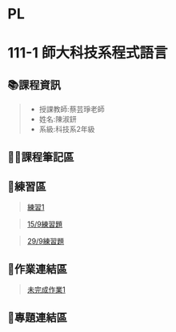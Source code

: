 # PL
# 111-1 師大科技系程式語言
## 📚課程資訊
> * 授課教師:蔡芸琤老師
> * 姓名:陳淑鈃
> * 系級:科技系2年級
## 🙋‍♀️課程筆記區


## 📝練習區
>[練習1](http://localhost:8888/notebooks/Desktop/PL/Python_01.ipynb)


>[15/9練習題](http://localhost:8888/notebooks/Desktop/PL/15.9exercise1.ipynb)


>[29/9練習題](http://localhost:8888/notebooks/Desktop/PL/29.9%20exercise.ipynb)
## 📔作業連結區
>[未完成作業1](http://localhost:8888/notebooks/Desktop/PL/homework1-Copy1.ipynb)
## 🤯專題連結區
